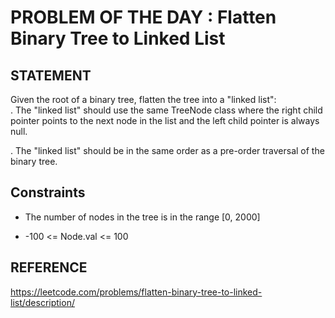 # PROBLEM OF THE DAY : Flatten Binary Tree to Linked List

## STATEMENT 

Given the root of a binary tree, flatten the tree into a "linked list":<br>
. The "linked list" should use the same TreeNode class where the
right child pointer points to the next node in the list and the
left child pointer is always null.<br>

. The "linked list" should be in the same order as a pre-order
traversal of the binary tree.<br>

## Constraints
* The number of nodes in the tree is in the range [0, 2000]

* -100 <= Node.val <= 100

## REFERENCE 

https://leetcode.com/problems/flatten-binary-tree-to-linked-list/description/